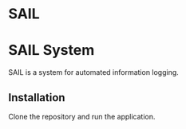 # SAIL  
# SAIL System

SAIL is a system for automated information logging.

## Installation

Clone the repository and run the application.
